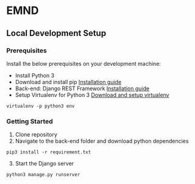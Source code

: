 # EMND

Local Development Setup
------
### Prerequisites
Install the below prerequisites on your development machine:
* Install Python 3
* Download and install pip [Installation guide](https://packaging.python.org/tutorials/installing-packages/)
* Back-end: Django REST Framework [Installation guide](http://www.django-rest-framework.org/#installation)
* Setup Virtualenv for Python 3 [Download and setup virtualenv](https://packaging.python.org/tutorials/installing-packages/#optionally-create-a-virtual-environment)<br>
```
virtualenv -p python3 env
```


### Getting Started
1. Clone repository
2. Navigate to the back-end folder and download python dependencies<br>
```
pip3 install -r requirement.txt
```
3. Start the Django server<br>
```
python3 manage.py runserver
```
